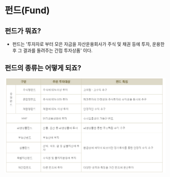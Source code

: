 # 펀드(Fund)

## 펀드가 뭐죠?

- 펀드는 '투자자로 부터 모은 자금을 자산운용회사가 주식 및 채권 등에 투자, 운용한 후 그 결과를 돌려주는 간접 투자상품' 이다.

## 펀드의 종류는 어떻게 되죠?
![펀드의 종류](image/fund_type.png)
